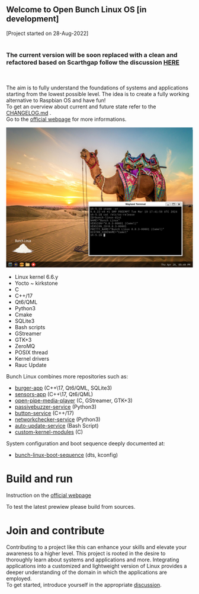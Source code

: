 ## Welcome to Open Bunch Linux OS [in development]
[Project started on 28-Aug-2022]<br><br>
### The current version will be soon replaced with a clean and refactored based on Scarthgap follow the discussion [HERE](https://github.com/waelkarman/bunch-linux-manifests/issues/36)
<br><br>
The aim is to fully understand the foundations of systems and applications starting from the lowest possible level. The idea is to create a fully working alternative to Raspbian OS and have fun! <br>
To get an overview about current and future state refer to the [CHANGELOG.md](https://github.com/waelkarman/bunch-linux-manifests/blob/main/CHANGELOG.md) .
<br>
Go to the [official webpage](https://waelkarman.github.io/bunch-linux-manifests/) for more informations.

<img src="docs/miscellaneous/camel-desk.png">

- Linux kernel 6.6.y
- Yocto ~ kirkstone
- C
- C++/17
- Qt6/QML
- Python3
- Cmake
- SQLite3
- Bash scripts
- GStreamer
- GTK+3
- ZeroMQ
- POSIX thread
- Kernel drivers
- Rauc Update

Bunch Linux combines more repositories such as:<br>

- [burger-app](https://github.com/waelkarman/burger-shop) (C++\17, Qt6/QML, SQLite3)
- [sensors-app](https://github.com/waelkarman/sensors-app) (C++\17, Qt6/QML)
- [open-pipe-media-player](https://github.com/waelkarman/open-pipe-media-player) (C, GStreamer, GTK+3) 
- [passivebuzzer-service](https://github.com/waelkarman/passivebuzzer-service) (Python3)
- [button-service](https://github.com/waelkarman/button-service) (C++/17)
- [networkchecker-service](https://github.com/waelkarman/networkchecker-service) (Python3)
- [auto-update-service](https://github.com/waelkarman/bunch-linux-manifests/blob/main/meta-bunch-linux%2Frecipes-core%2Fbunch-update%2Fbunch-update%2Fbunch-update.sh) (Bash Script)
- [custom-kernel-modules](https://github.com/waelkarman/kernel-modules) (C)

System configuration and boot sequence deeply documented at:<br>

- [bunch-linux-boot-sequence](https://github.com/waelkarman/bunch-linux-boot-sequence) (dts, kconfig)

# Build and run
Instruction on the [official webpage](https://waelkarman.github.io/bunch-linux-manifests/)

To test the latest prewiew please build from sources.<br>

# Join and contribute
Contributing to a project like this can enhance your skills and elevate your awareness to a higher level. This project is rooted in the desire to thoroughly learn about systems and applications and more. Integrating applications into a customized and lightweight version of Linux provides a deeper understanding of the domain in which the applications are employed.<br>
To get started, introduce yourself in the appropriate [discussion](https://github.com/waelkarman/bunch-linux-manifests/discussions/1).

